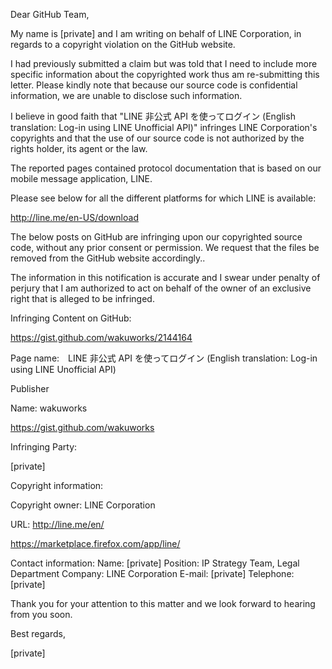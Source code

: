 Dear GitHub Team,

My name is [private] and I am writing on behalf of LINE Corporation, in
regards to a copyright violation on the GitHub website.

I had previously submitted a claim but was told that I need to include
more specific information about the copyrighted work thus am
re-submitting this letter.
Please kindly note that because our source code is confidential information, we are unable to disclose such information.

I believe in good faith that "LINE 非公式 API を使ってログイン (English translation: Log-in using LINE Unofficial API)" infringes
LINE Corporation's copyrights and that the use of our source code is not authorized
by the rights holder, its agent or the law.

The reported pages contained protocol documentation that is based on our mobile message application, LINE.

Please see below for all the different platforms for which LINE is available:

http://line.me/en-US/download

The below posts on GitHub are infringing upon our copyrighted source code, without any prior consent or
permission. We request that the files be removed from the GitHub website accordingly..

The information in this notification is accurate and I swear under penalty of
perjury that I am authorized to act on behalf of the owner of an exclusive
right that is alleged to be infringed.

Infringing Content on GitHub:

https://gist.github.com/wakuworks/2144164

Page name:　LINE 非公式 API を使ってログイン (English translation: Log-in using LINE Unofficial API)

Publisher

Name: wakuworks

https://gist.github.com/wakuworks

Infringing Party:

[private]

Copyright information:

Copyright owner: LINE Corporation

URL: http://line.me/en/

https://marketplace.firefox.com/app/line/

Contact information:
Name: [private]
Position: IP Strategy Team, Legal Department
Company: LINE Corporation
E-mail: [private]
Telephone: [private]

Thank you for your attention to this matter and we look forward to hearing from you soon.

Best regards,

[private]
